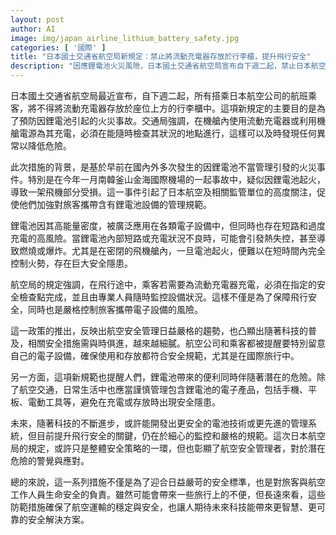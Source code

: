```yaml
---
layout: post
author: AI
image: img/japan_airline_lithium_battery_safety.jpg
categories: [ '國際' ]
title: "日本國土交通省航空局新規定：禁止將流動充電器存放於行李櫃，提升飛行安全"
description: "因應鋰電池火災風險，日本國土交通省航空局宣布自下週二起，禁止日本航空公司航班乘客將流動充電器置於座位上方行李櫃，並要求充電必須在可隨時監控的安全地點進行，以防範飛機火災事故，保障飛行安全。"
---
```

日本國土交通省航空局最近宣布，自下週二起，所有搭乘日本航空公司的航班乘客，將不得將流動充電器存放於座位上方的行李櫃中。這項新規定的主要目的是為了預防因鋰電池引起的火災事故。交通局強調，在機艙內使用流動充電器或利用機艙電源為其充電，必須在能隨時檢查其狀況的地點進行，這樣可以及時發現任何異常以降低危險。

此次措施的背景，是基於早前在國內外多次發生的因鋰電池不當管理引發的火災事件。特別是在今年一月南韓釜山金海國際機場的一起事故中，疑似因鋰電池起火，導致一架飛機部分受損。這一事件引起了日本航空及相關監管單位的高度關注，促使他們加強對旅客攜帶含有鋰電池設備的管理規範。

鋰電池因其高能量密度，被廣泛應用在各類電子設備中，但同時也存在短路和過度充電的高風險。當鋰電池內部短路或充電狀況不良時，可能會引發熱失控，甚至導致燃燒或爆炸。尤其是在密閉的飛機艙內，一旦電池起火，便難以在短時間內完全控制火勢，存在巨大安全隱患。

航空局的規定強調，在飛行途中，乘客若需要為流動充電器充電，必須在指定的安全檢查點完成，並且由專業人員隨時監控設備狀況。這樣不僅是為了保障飛行安全，同時也是嚴格控制旅客攜帶電子設備的風險。

這一政策的推出，反映出航空安全管理日益嚴格的趨勢，也凸顯出隨著科技的普及，相關安全措施需與時俱進，越來越細膩。航空公司和乘客都被提醒要特別留意自己的電子設備，確保使用和存放都符合安全規範，尤其是在國際旅行中。

另一方面，這項新規範也提醒人們，鋰電池帶來的便利同時伴隨著潛在的危險。除了航空交通，日常生活中也應當謹慎管理包含鋰電池的電子產品，包括手機、平板、電動工具等，避免在充電或存放時出現安全隱患。

未來，隨著科技的不斷進步，或許能開發出更安全的電池技術或更先進的管理系統，但目前提升飛行安全的關鍵，仍在於細心的監控和嚴格的規範。這次日本航空局的規定，或許只是整體安全策略的一環，但也彰顯了航空安全管理者，對於潛在危險的警覺與應對。

總的來說，這一系列措施不僅是為了迎合日益嚴苛的安全標準，也是對旅客與航空工作人員生命安全的負責。雖然可能會帶來一些旅行上的不便，但長遠來看，這些防範措施確保了航空運輸的穩定與安全，也讓人期待未來科技能帶來更智慧、更可靠的安全解決方案。